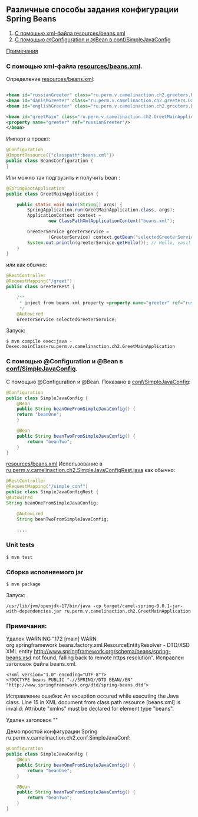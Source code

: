 Различные способы задания конфигурации Spring Beans
----------------

1. [С помощью xml-файла resources/beans.xml](#xml_file)
2. [С помощью @Configuration и @Bean в conf/SimpleJavaConfig](#configuration)

[Примечания](#other)

<a id="xml_file"></a>
### С помощью xml-файла [resources/beans.xml](https://github.com/cherepakhin/camel_spring/resources/beans.xml).

Определение [resources/beans.xml](https://github.com/cherepakhin/camel_spring/resources/beans.xml):

````xml

<bean id="russianGreeter" class="ru.perm.v.camelinaction.ch2.greeters.RussianGreeter"/>
<bean id="danishGreeter" class="ru.perm.v.camelinaction.ch2.greeters.DanishGreeter"/>
<bean id="englishGreeter" class="ru.perm.v.camelinaction.ch2.greeters.EnglishGreeter"/>

<bean id="greetMain" class="ru.perm.v.camelinaction.ch2.GreetMainApplication">
<property name="greeter" ref="russianGreeter"/>
</bean>
````

Импорт в проект:

````java
@Configuration
@ImportResource({"classpath*:beans.xml"})
public class BeansConfiguration {
}
````

Или можно так подгрузить и получить bean :

````java
@SpringBootApplication
public class GreetMainApplication {

    public static void main(String[] args) {
        SpringApplication.run(GreetMainApplication.class, args);
        ApplicationContext context =
                new ClassPathXmlApplicationContext("beans.xml");

        GreeterService greeterService =
                (GreeterService) context.getBean("selectedGreeterService");
        System.out.println(greeterService.getHello()); // Hello, vasi!
    }
}
````

или как обычно:

````java
@RestController
@RequestMapping("/greet")
public class GreeterRest {

    /**
     * inject from beans.xml property <property name="greeter" ref="russianGreeter"/>
     */
    @Autowired
    GreeterService selectedGreeterService;
````

Запуск:

````shell
$ mvn compile exec:java -Dexec.mainClass=ru.perm.v.camelinaction.ch2.GreetMainApplication
````

<a id="configuration"></a>
### С помощью @Configuration и @Bean в [conf/SimpleJavaConfig](https://github.com/cherepakhin/camel_spring/blob/main/src/main/java/ru/perm/v/camelinaction/ch2/conf/SimpleJavaConfig.java). 

С помощью @Configuration и @Bean. Показано в [conf/SimpleJavaConfig](https://github.com/cherepakhin/camel_spring/blob/main/src/main/java/ru/perm/v/camelinaction/ch2/conf/SimpleJavaConfig.java):

````java
@Configuration
public class SimpleJavaConfig {
    @Bean
    public String beanOneFromSimpleJavaConfig() {
    return "beanOne";
    }

    @Bean
    public String beanTwoFromSimpleJavaConfig() {
        return "beanTwo";
    }
}
````

[resources/beans.xml](https://github.com/cherepakhin/camel_spring/resources/beans.xml)
Использование в [ru.perm.v.camelinaction.ch2.SimpleJavaConfigRest.java](https://github.com/cherepakhin/camel_spring/blob/main/src/main/java/ru/perm/v/camelinaction/ch2/SimpleJavaConfigRest.java) как обычно:

````java
@RestController
@RequestMapping("/simple_conf")
public class SimpleJavaConfigRest {
@Autowired
String beanOneFromSimpleJavaConfig;

    @Autowired
    String beanTwoFromSimpleJavaConfig;

    ....
````

### Unit tests

````shell
$ mvn test
````


### Сборка исполняемого jar

````shell
$ mvn package
````

Запуск:
````shell
/usr/lib/jvm/openjdk-17/bin/java -cp target/camel-spring-0.0.1-jar-with-dependencies.jar ru.perm.v.camelinaction.ch2.GreetMainApplication
````

<a id="other"></a>
### Примечания:

Удален WARNING "172 [main] WARN org.springframework.beans.factory.xml.ResourceEntityResolver - DTD/XSD XML entity http://www.springframework.org/schema/beans/spring-beans.xsd not found, falling back to remote https resolution". Исправлен заголовок файла beans.xml.

````shell
<?xml version="1.0" encoding="UTF-8"?>
<!DOCTYPE beans PUBLIC "-//SPRING//DTD BEAN//EN" "http://www.springframework.org/dtd/spring-beans.dtd">
````

Исправление ошибки: 
An exception occured while executing the Java class. Line 15 in XML document from class path resource [beans.xml] is invalid: Attribute "xmlns" must be declared for element type "beans".

Удален заголовок "<!DOCTYPE beans PUBLIC "-//SPRING//DTD BEAN//EN" "http://www.springframework.org/dtd/spring-beans.dtd">"

Демо простой конфигурации Spring ru.perm.v.camelinaction.ch2.conf.SimpleJavaConf:

````java
@Configuration
public class SimpleJavaConfig {
    @Bean
    public String beanOneFromSimpleJavaConfig() {
        return "beanOne";
    }

    @Bean
    public String beanTwoFromSimpleJavaConfig() {
        return "beanTwo";
    }
}
````
